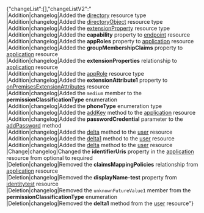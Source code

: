 {"changeList":[],"changeListV2":"<br />|Addition|changelog|Added the [directory](/graph/api/directory?view=graph-rest-beta) resource type<br />|Addition|changelog|Added the [directoryObject](/graph/api/directoryObject?view=graph-rest-beta) resource type<br />|Addition|changelog|Added the [extensionProperty](/graph/api/extensionProperty?view=graph-rest-beta) resource type<br />|Addition|changelog|Added the **capability** property to [endpoint](/graph/api/resources/endpoint?view=graph-rest-beta) resource<br />|Addition|changelog|Added the **appRoles** property to [application](/graph/api/resources/application?view=graph-rest-beta) resource<br />|Addition|changelog|Added the **groupMembershipClaims** property to [application](/graph/api/resources/application?view=graph-rest-beta) resource<br />|Addition|changelog|Added the **extensionProperties** relationship to [application](/graph/api/resources/application?view=graph-rest-beta) resource<br />|Addition|changelog|Added the [appRole](/graph/api/appRole?view=graph-rest-beta) resource type<br />|Addition|changelog|Added the **extensionAttribute1** property to [onPremisesExtensionAttributes](/graph/api/resources/onPremisesExtensionAttributes?view=graph-rest-beta) resource<br />|Addition|changelog|Added the `medium` member to the **permissionClassificationType** enumeration<br />|Addition|changelog|Added the **phoneType** enumeration type<br />|Addition|changelog|Added the [addKey](/graph/api/application-addKey?view=graph-rest-beta) method to the [application](/graph/api/resources/application?view=graph-rest-beta) resource<br />|Addition|changelog|Added the **passwordCredential** parameter to the [addPassword](/graph/api/addPassword?view=graph-rest-beta) method<br />|Addition|changelog|Added the [delta](/graph/api/user-delta?view=graph-rest-beta) method to the [user](/graph/api/resources/user?view=graph-rest-beta) resource<br />|Addition|changelog|Added the [delta1](/graph/api/user-delta1?view=graph-rest-beta) method to the [user](/graph/api/resources/user?view=graph-rest-beta) resource<br />|Addition|changelog|Added the [delta](/graph/api/user-delta?view=graph-rest-beta) method to the [user](/graph/api/resources/user?view=graph-rest-beta) resource<br />|Change|changelog|Changed the **identifierUris** property in the [application](/graph/api/resources/application?view=graph-rest-beta) resource from optional to required<br />|Deletion|changelog|Removed the **claimsMappingPolicies** relationship from [application](/graph/api/resources/application?view=graph-rest-beta) resource<br />|Deletion|changelog|Removed the **displayName-test** property from [identitytest](/graph/api/resources/identitytest?view=graph-rest-beta) resource<br />|Deletion|changelog|Removed the `unknownFutureValue1` member from the **permissionClassificationType** enumeration<br />|Deletion|changelog|Removed the **delta1** method from the [user](/graph/api/resources/user?view=graph-rest-beta) resource"}